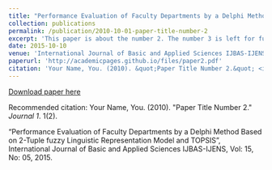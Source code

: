 ```yaml
---
title: "Performance Evaluation of Faculty Departments by a Delphi Method Based on 2-Tuple fuzzy Linguistic Representation Model and TOPSIS"
collection: publications
permalink: /publication/2010-10-01-paper-title-number-2
excerpt: 'This paper is about the number 2. The number 3 is left for future work.'
date: 2015-10-10
venue: 'International Journal of Basic and Applied Sciences IJBAS-IJENS, Vol: 15, No: 05,'
paperurl: 'http://academicpages.github.io/files/paper2.pdf'
citation: 'Your Name, You. (2010). &quot;Paper Title Number 2.&quot; <i>Journal 1</i>. 1(2).'
---
```


[Download paper here](http://academicpages.github.io/files/paper2.pdf)

Recommended citation: Your Name, You. (2010). "Paper Title Number 2." <i>Journal 1</i>. 1(2).


“Performance Evaluation of Faculty Departments by a Delphi Method Based on 2-Tuple fuzzy
Linguistic Representation Model and TOPSIS”, International Journal of Basic and Applied Sciences IJBAS-IJENS, Vol: 15,
No: 05, 2015.
